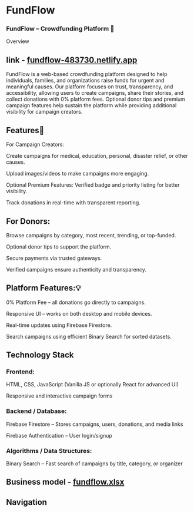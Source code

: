 # FundFlow

### FundFlow – Crowdfunding Platform 🚀
Overview
## link - [fundflow-483730.netlify.app](https://fundflow-483730.netlify.app/)

FundFlow is a web-based crowdfunding platform designed to help individuals, families, and organizations raise funds for urgent and meaningful causes. Our platform focuses on trust, transparency, and accessibility, allowing users to create campaigns, share their stories, and collect donations with 0% platform fees. Optional donor tips and premium campaign features help sustain the platform while providing additional visibility for campaign creators.

## Features📎
For Campaign Creators:

Create campaigns for medical, education, personal, disaster relief, or other causes.

Upload images/videos to make campaigns more engaging.

Optional Premium Features: Verified badge and priority listing for better visibility.

Track donations in real-time with transparent reporting.

## For Donors:

Browse campaigns by category, most recent, trending, or top-funded.

Optional donor tips to support the platform.

Secure payments via trusted gateways.

Verified campaigns ensure authenticity and transparency.

## Platform Features:💡

0% Platform Fee – all donations go directly to campaigns.

Responsive UI – works on both desktop and mobile devices.

Real-time updates using Firebase Firestore.

Search campaigns using efficient Binary Search for sorted datasets.

## Technology Stack
### Frontend:

HTML, CSS, JavaScript (Vanilla JS or optionally React for advanced UI)

Responsive and interactive campaign forms

### Backend / Database:

Firebase Firestore – Stores campaigns, users, donations, and media links

Firebase Authentication – User login/signup

### Algorithms / Data Structures:

Binary Search – Fast search of campaigns by title, category, or organizer

## Business model - [fundflow.xlsx](https://github.com/user-attachments/files/22712156/fundflow.xlsx)
## Navigation 
